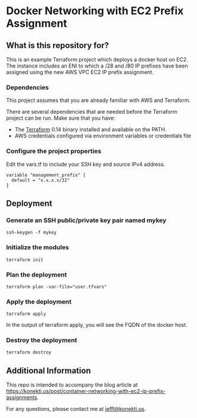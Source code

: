 # Docker Networking with EC2 Prefix Assignment 

## What is this repository for?

This is an example Terraform project which deploys a docker host on EC2. The instance includes an ENI
to which a /28 and /80 IP prefixes have been assigned using the new AWS VPC EC2 IP prefix assignment.

### Dependencies

This project assumes that you are already familiar with AWS and Terraform.

There are several dependencies that are needed before the Terraform project can be run. Make sure that you have:

- The [Terraform](https://www.terraform.io) 0.14 binary installed and available on the PATH.
- AWS credentials configured via environment variables or credentials file


### Configure the project properties

Edit the vars.tf to include your SSH key and source IPv4 address.

```
variable "management_prefix" {
  default = "x.x.x.x/32"
}
```

## Deployment

### Generate an SSH public/private key pair named mykey

`ssh-keygen -f mykey`

### Initialize the modules

`terraform init`

### Plan the deployment

`terraform plan -var-file="user.tfvars"`

### Apply the deployment

`terraform apply`

In the output of terraform apply, you will see the FQDN of the docker host.

### Destroy the deployment

`terraform destroy`

## Additional Information

This repo is intended to accompany the blog article at https://konekti.us/post/container-networking-with-ec2-ip-prefix-assignments.

For any questions, please contact me at jeffl@konekti.us.